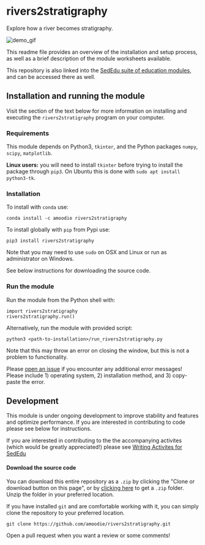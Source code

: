 # rivers2stratigraphy


Explore how a river becomes stratigraphy.


<!--
![demo image](./private/demo.png "Demo of GUI")
-->
<img src="https://github.com/amoodie/rivers2stratigraphy/blob/master/private/rivers2stratigraphy_demo.gif" alt="demo_gif">


This readme file provides an overview of the installation and setup process, as well as a brief description of the module worksheets available.

This repository is also linked into the [SedEdu suite of education modules](https://github.com/amoodie/sededu), and can be accessed there as well.



## Installation and running the module

Visit the section of the text below for more information on installing and executing the `rivers2stratigraphy` program on your computer. 


### Requirements

This module depends on Python3, `tkinter`, and the Python packages `numpy`, `scipy`, `matplotlib`. 

__Linux users:__ you will need to install `tkinter` before trying to install the package through `pip3`.
On Ubuntu this is done with `sudo apt install python3-tk`.


<!--
#### Anaconda installation
It is recommended that you install Anaconda, which is an open source distribution of Python. It comes with many basic scientific libraries, some of which are used in the module. Anaconda can be downloaded at https://www.anaconda.com/download/ for Windows, macOS, and Linux. Please follow the instruction provided in the website as to how to install and setup Python on your computer.

#### Custom Python installation
If you want a more flexible and lightweight Python distribution, you can use whatever your favorite package manager is distributing (e.g., `homebrew` or `apt`), check the [Windows downloads here](https://www.python.org/downloads/windows/), or compile [from source](https://www.python.org/downloads/source/).

Whatever method you choose, you will need to install the dependencies. installation by `pip` is easiest, and probably supported if you used anything but compiling from source.
-->


### Installation

To install with `conda` use:
```
conda install -c amoodie rivers2stratigraphy
```

To install globally with `pip` from Pypi use:
```
pip3 install rivers2stratigraphy
```

Note that you may need to use `sudo` on OSX and Linux or run as administrator on Windows.

See below instructions for downloading the source code.


### Run the module

Run the module from the Python shell with:
```
import rivers2stratigraphy
rivers2stratigraphy.run()
```

Alternatively, run the module with provided script:
```
python3 <path-to-installation>/run_rivers2stratigraphy.py
```

Note that this may throw an error on closing the window, but this is not a problem to functionality.

Please [open an issue](https://github.com/amoodie/rivers2stratigraphy/issues) if you encounter any additional error messages! 
Please include 1) operating system, 2) installation method, and 3) copy-paste the error.



## Development

This module is under ongoing development to improve stability and features and optimize performance.
If you are interested in contributing to code please see below for instructions.

If you are interested in contributing to the the accompanying activites (which would be greatly appreciated!) please see [Writing Activites for SedEdu](https://github.com/amoodie/sededu/blob/develop/docs/writing_activities.md)

#### Download the source code

You can download this entire repository as a `.zip` by clicking the "Clone or download button on this page", or by [clicking here](https://github.com/amoodie/rivers2stratigraphy/archive/master.zip) to get a `.zip` folder. Unzip the folder in your preferred location.

If you have installed `git` and are comfortable working with it, you can simply clone the repository to your preferred location.

```
git clone https://github.com/amoodie/rivers2stratigraphy.git
```

Open a pull request when you want a review or some comments!
